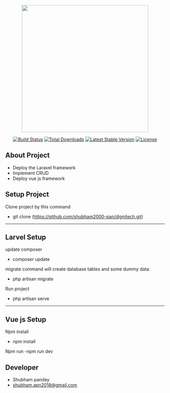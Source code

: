 <p align="center"><a href="https://laravel.com" target="_blank"><img src="https://raw.githubusercontent.com/laravel/art/master/logo-lockup/5%20SVG/2%20CMYK/1%20Full%20Color/laravel-logolockup-cmyk-red.svg" width="400"></a></p>

<p align="center">
<a href="https://travis-ci.org/laravel/framework"><img src="https://travis-ci.org/laravel/framework.svg" alt="Build Status"></a>
<a href="https://packagist.org/packages/laravel/framework"><img src="https://img.shields.io/packagist/dt/laravel/framework" alt="Total Downloads"></a>
<a href="https://packagist.org/packages/laravel/framework"><img src="https://img.shields.io/packagist/v/laravel/framework" alt="Latest Stable Version"></a>
<a href="https://packagist.org/packages/laravel/framework"><img src="https://img.shields.io/packagist/l/laravel/framework" alt="License"></a>
</p>

## About Project

- Deploy the Laravel framework 
- Implement CRUD
- Deploy vue js framework

## Setup  Project

Clone project by this command
- git clone (https://github.com/shubham2000-pan/dignitech.git) 
----------------------------------------------------------------
Larvel Setup 
-----------------------------------------------------------------
update composer 
- composer update

migrate command will create database tables and some dummy data.
- php artisan migrate


Run project
- php artisan serve

----------------------------------------------------------------
Vue js Setup
----------------------------------------------------------------
Npm install
- npm install

Npm run
-npm run dev

## Developer
- Shubham pandey
- shubham.apn2018@gmail.com


